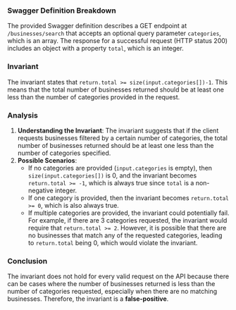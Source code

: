 ### Swagger Definition Breakdown
The provided Swagger definition describes a GET endpoint at `/businesses/search` that accepts an optional query parameter `categories`, which is an array. The response for a successful request (HTTP status 200) includes an object with a property `total`, which is an integer. 

### Invariant
The invariant states that `return.total >= size(input.categories[])-1`. This means that the total number of businesses returned should be at least one less than the number of categories provided in the request. 

### Analysis
1. **Understanding the Invariant**: The invariant suggests that if the client requests businesses filtered by a certain number of categories, the total number of businesses returned should be at least one less than the number of categories specified. 
2. **Possible Scenarios**: 
   - If no categories are provided (`input.categories` is empty), then `size(input.categories[])` is 0, and the invariant becomes `return.total >= -1`, which is always true since `total` is a non-negative integer. 
   - If one category is provided, then the invariant becomes `return.total >= 0`, which is also always true. 
   - If multiple categories are provided, the invariant could potentially fail. For example, if there are 3 categories requested, the invariant would require that `return.total >= 2`. However, it is possible that there are no businesses that match any of the requested categories, leading to `return.total` being 0, which would violate the invariant. 

### Conclusion
The invariant does not hold for every valid request on the API because there can be cases where the number of businesses returned is less than the number of categories requested, especially when there are no matching businesses. Therefore, the invariant is a **false-positive**.
